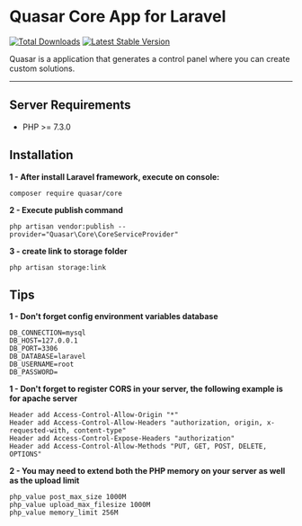 # Quasar Core App for Laravel

[![Total Downloads](https://poser.pugx.org/quasar/core/downloads)](https://packagist.org/packages/quasar/core)
[![Latest Stable Version](http://img.shields.io/github/release/syscover/quasar-core.svg)](https://packagist.org/packages/quasar/core)

Quasar is a application that generates a control panel where you can create custom solutions.

---

## Server Requirements

* PHP >= 7.3.0

## Installation

**1 - After install Laravel framework, execute on console:**
```
composer require quasar/core
```

**2 - Execute publish command**
```
php artisan vendor:publish --provider="Quasar\Core\CoreServiceProvider"
```

**3 - create link to storage folder**
```
php artisan storage:link
```

## Tips
**1 - Don't forget config environment variables database**
```
DB_CONNECTION=mysql
DB_HOST=127.0.0.1
DB_PORT=3306
DB_DATABASE=laravel
DB_USERNAME=root
DB_PASSWORD=
```

**1 - Don't forget to register CORS in your server, the following example is for apache server**
```
Header add Access-Control-Allow-Origin "*"
Header add Access-Control-Allow-Headers "authorization, origin, x-requested-with, content-type"
Header add Access-Control-Expose-Headers "authorization"
Header add Access-Control-Allow-Methods "PUT, GET, POST, DELETE, OPTIONS"
```

**2 - You may need to extend both the PHP memory on your server as well as the upload limit**
```
php_value post_max_size 1000M
php_value upload_max_filesize 1000M
php_value memory_limit 256M
```

